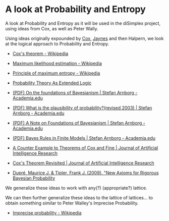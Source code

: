 # A look at Probability and Entropy

A look at Probability and Entropy as it will be used in the diSimplex
project, using ideas from Cox, as well as Peter Wally.

Using ideas originally expounded by
[Cox](https://en.wikipedia.org/wiki/Richard_Threlkeld_Cox),
[Jaynes](https://en.wikipedia.org/wiki/Edwin_Thompson_Jaynes) and then
Halpern, we look at the logical approach to Probability and Entropy.

- [Cox's theorem - Wikipedia](https://en.wikipedia.org/wiki/Cox's_theorem)

- [Maximum likelihood estimation -
  Wikipedia](https://en.wikipedia.org/wiki/Maximum_likelihood_estimation)

- [Principle of maximum entropy -
  Wikipedia](https://en.wikipedia.org/wiki/Principle_of_maximum_entropy)

- [Probability Theory As Extended Logic](https://bayes.wustl.edu/)

- [(PDF) On the foundations of Bayesianism | Stefan Arnborg -
Academia.edu](https://www.academia.edu/95886383/On_the_foundations_of_Bayesianism)

- [(PDF) What is the plausibility of probability?(revised 2003) | Stefan
Arnborg -
Academia.edu](https://www.academia.edu/95886371/What_is_the_plausibility_of_probability_revised_2003_)

- [(PDF) A Note on Foundations of Bayesianism | Stefan Arnborg -
Academia.edu](https://www.academia.edu/95886385/A_Note_on_Foundations_of_Bayesianism)

- [(PDF) Bayes Rules in Finite Models | Stefan Arnborg -
Academia.edu](https://www.academia.edu/77279929/Bayes_Rules_in_Finite_Models)

- [A Counter Example to Theorems of Cox and Fine | Journal of Artificial
  Intelligence
  Research](https://www.jair.org/index.php/jair/article/view/10223)

- [Cox's Theorem Revisited | Journal of Artificial Intelligence
  Research](https://www.jair.org/index.php/jair/article/view/10247)

- [Dupré, Maurice J. & Tipler, Frank J. (2009). "New Axioms for Rigorous
  Bayesian
  Probability](http://projecteuclid.org/download/pdf_1/euclid.ba/1340369856)


We generalize these ideas to work with any(?) (appropriate?) lattice.

We can then further generalize these ideas to the lattice of lattices...
to obtain something similar to Peter Walley's Imprecise Probability.

- [Imprecise probability -
  Wikipedia](https://en.wikipedia.org/wiki/Imprecise_probability)
